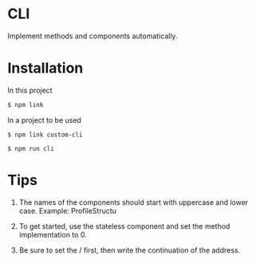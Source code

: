 # CLI

Implement methods and components automatically.

# Installation

In this project
```sh
$ npm link
```

In a project to be used
```
$ npm link custom-cli

$ npm run cli
```


# Tips
1. The names of the components should start with uppercase and lower case.
Example: ProfileStructu

2. To get started, use the stateless component and set the method implementation to 0.
3. Be sure to set the / first, then write the continuation of the address.